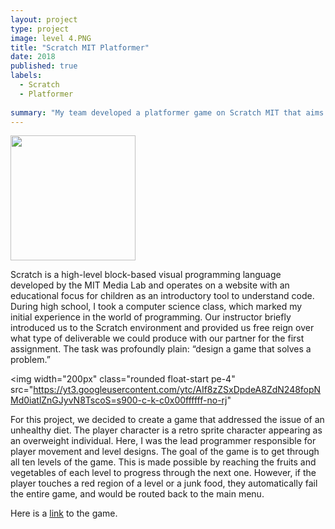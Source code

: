 ```yaml
---
layout: project
type: project
image: level 4.PNG
title: "Scratch MIT Platformer"
date: 2018
published: true
labels:
  - Scratch
  - Platformer 
  
summary: "My team developed a platformer game on Scratch MIT that aims to help the user's character lose weight in a series of levels where the player must avoid unhealthy meal choices, instead opting for a well-balanced diet."
---
```

<img width="200px" class="rounded float-start pe-4" src="https://miro.medium.com/v2/resize:fit:1400/0*FI4oCrDhbyc-HQ-Z.png">

Scratch is a high-level block-based visual programming language developed by the MIT Media Lab and operates on a website with an educational focus for children as an introductory tool to understand code. During high school, I took a computer science class, which marked my initial experience in the world of programming. Our instructor briefly introduced us to the Scratch environment and provided us free reign over what type of deliverable we could produce with our partner for the first assignment. The task was profoundly plain: “design a game that solves a problem.” 

<img width="200px" class="rounded float-start pe-4" src="https://yt3.googleusercontent.com/ytc/AIf8zZSxDpdeA8ZdN248fopNMd0iatlZnGJyvN8TscoS=s900-c-k-c0x00ffffff-no-rj"

For this project, we decided to create a game that addressed the issue of an unhealthy diet. The player character is a retro sprite character appearing as an overweight individual. Here, I was the lead programmer responsible for player movement and level designs. The goal of the game is to get through all ten levels of the game. This is made possible by reaching the fruits and vegetables of each level to progress through the next one. However, if the player touches a red region of a level or a junk food, they automatically fail the entire game, and would be routed back to the main menu. 

Here is a [link](https://scratch.mit.edu/projects/248152797/) to the game. 
